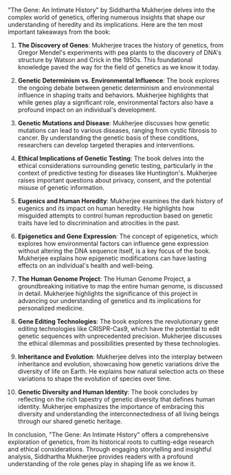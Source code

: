 "The Gene: An Intimate History" by Siddhartha Mukherjee delves into the complex world of genetics, offering numerous insights that shape our understanding of heredity and its implications. Here are the ten most important takeaways from the book:

1. **The Discovery of Genes**: Mukherjee traces the history of genetics, from Gregor Mendel's experiments with pea plants to the discovery of DNA's structure by Watson and Crick in the 1950s. This foundational knowledge paved the way for the field of genetics as we know it today.

2. **Genetic Determinism vs. Environmental Influence**: The book explores the ongoing debate between genetic determinism and environmental influence in shaping traits and behaviors. Mukherjee highlights that while genes play a significant role, environmental factors also have a profound impact on an individual's development.

3. **Genetic Mutations and Disease**: Mukherjee discusses how genetic mutations can lead to various diseases, ranging from cystic fibrosis to cancer. By understanding the genetic basis of these conditions, researchers can develop targeted therapies and interventions.

4. **Ethical Implications of Genetic Testing**: The book delves into the ethical considerations surrounding genetic testing, particularly in the context of predictive testing for diseases like Huntington's. Mukherjee raises important questions about privacy, consent, and the potential misuse of genetic information.

5. **Eugenics and Human Heredity**: Mukherjee examines the dark history of eugenics and its impact on human heredity. He highlights how misguided attempts to control human reproduction based on genetic traits have led to discrimination and atrocities in the past.

6. **Epigenetics and Gene Expression**: The concept of epigenetics, which explores how environmental factors can influence gene expression without altering the DNA sequence itself, is a key focus of the book. Mukherjee explains how epigenetic modifications can have lasting effects on an individual's health and well-being.

7. **The Human Genome Project**: The Human Genome Project, a groundbreaking initiative to map the entire human genome, is discussed in detail. Mukherjee highlights the significance of this project in advancing our understanding of genetics and its implications for personalized medicine.

8. **Gene Editing Technologies**: The book explores the revolutionary gene editing technologies like CRISPR-Cas9, which have the potential to edit genetic sequences with unprecedented precision. Mukherjee discusses the ethical dilemmas and possibilities presented by these technologies.

9. **Inheritance and Evolution**: Mukherjee delves into the interplay between inheritance and evolution, showcasing how genetic variations drive the diversity of life on Earth. He explains how natural selection acts on these variations to shape the evolution of species over time.

10. **Genetic Diversity and Human Identity**: The book concludes by reflecting on the rich tapestry of genetic diversity that defines human identity. Mukherjee emphasizes the importance of embracing this diversity and understanding the interconnectedness of all living beings through our shared genetic heritage.

In conclusion, "The Gene: An Intimate History" offers a comprehensive exploration of genetics, from its historical roots to cutting-edge research and ethical considerations. Through engaging storytelling and insightful analysis, Siddhartha Mukherjee provides readers with a profound understanding of the role genes play in shaping life as we know it.